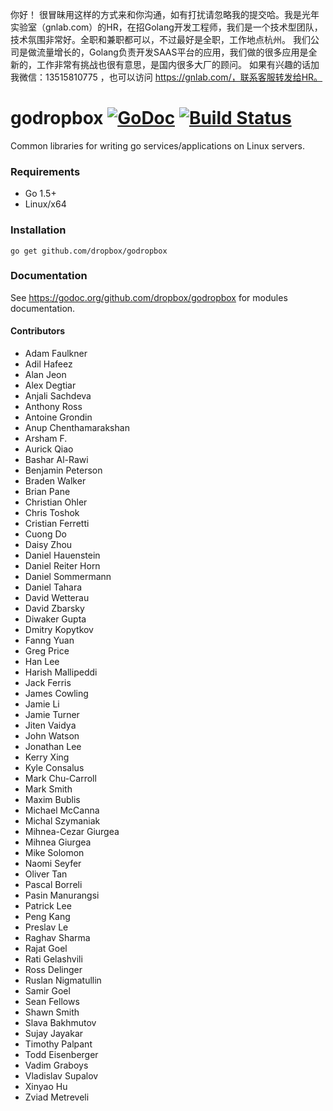 你好！
很冒昧用这样的方式来和你沟通，如有打扰请忽略我的提交哈。我是光年实验室（gnlab.com）的HR，在招Golang开发工程师，我们是一个技术型团队，技术氛围非常好。全职和兼职都可以，不过最好是全职，工作地点杭州。
我们公司是做流量增长的，Golang负责开发SAAS平台的应用，我们做的很多应用是全新的，工作非常有挑战也很有意思，是国内很多大厂的顾问。
如果有兴趣的话加我微信：13515810775  ，也可以访问 https://gnlab.com/，联系客服转发给HR。
# godropbox [![GoDoc](https://godoc.org/github.com/dropbox/godropbox?status.svg)](https://godoc.org/github.com/dropbox/godropbox) [![Build Status](https://travis-ci.org/dropbox/godropbox.svg)](https://travis-ci.org/dropbox/godropbox)

Common libraries for writing go services/applications on Linux servers.

### Requirements
 * Go 1.5+
 * Linux/x64

### Installation
``go get github.com/dropbox/godropbox``

### Documentation

See https://godoc.org/github.com/dropbox/godropbox for modules documentation.

#### Contributors
- Adam Faulkner
- Adil Hafeez
- Alan Jeon
- Alex Degtiar
- Anjali Sachdeva
- Anthony Ross
- Antoine Grondin
- Anup Chenthamarakshan
- Arsham F.
- Aurick Qiao
- Bashar Al-Rawi
- Benjamin Peterson
- Braden Walker
- Brian Pane
- Christian Ohler
- Chris Toshok
- Cristian Ferretti
- Cuong Do
- Daisy Zhou
- Daniel Hauenstein
- Daniel Reiter Horn
- Daniel Sommermann
- Daniel Tahara
- David Wetterau
- David Zbarsky
- Diwaker Gupta
- Dmitry Kopytkov
- Fanng Yuan
- Greg Price
- Han Lee
- Harish Mallipeddi
- Jack Ferris
- James Cowling
- Jamie Li
- Jamie Turner
- Jiten Vaidya
- John Watson
- Jonathan Lee
- Kerry Xing
- Kyle Consalus
- Mark Chu-Carroll
- Mark Smith
- Maxim Bublis
- Michael McCanna
- Michal Szymaniak
- Mihnea-Cezar Giurgea
- Mihnea Giurgea
- Mike Solomon
- Naomi Seyfer
- Oliver Tan
- Pascal Borreli
- Pasin Manurangsi
- Patrick Lee
- Peng Kang
- Preslav Le
- Raghav Sharma
- Rajat Goel
- Rati Gelashvili
- Ross Delinger
- Ruslan Nigmatullin
- Samir Goel
- Sean Fellows
- Shawn Smith
- Slava Bakhmutov
- Sujay Jayakar
- Timothy Palpant
- Todd Eisenberger
- Vadim Graboys
- Vladislav Supalov
- Xinyao Hu
- Zviad Metreveli
